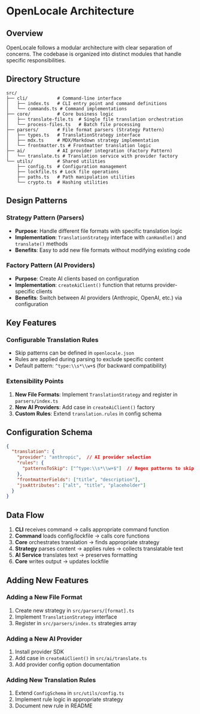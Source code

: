 # OpenLocale Architecture

## Overview

OpenLocale follows a modular architecture with clear separation of concerns. The codebase is organized into distinct modules that handle specific responsibilities.

## Directory Structure

```
src/
├── cli/           # Command-line interface
│   ├── index.ts   # CLI entry point and command definitions
│   └── commands.ts # Command implementations
├── core/          # Core business logic
│   ├── translate-file.ts  # Single file translation orchestration
│   └── process-files.ts   # Batch file processing
├── parsers/       # File format parsers (Strategy Pattern)
│   ├── types.ts   # TranslationStrategy interface
│   ├── mdx.ts     # MDX/Markdown strategy implementation
│   └── frontmatter.ts # Frontmatter translation logic
├── ai/            # AI provider integration (Factory Pattern)
│   └── translate.ts # Translation service with provider factory
└── utils/         # Shared utilities
    ├── config.ts  # Configuration management
    ├── lockfile.ts # Lock file operations
    ├── paths.ts   # Path manipulation utilities
    └── crypto.ts  # Hashing utilities
```

## Design Patterns

### Strategy Pattern (Parsers)
- **Purpose**: Handle different file formats with specific translation logic
- **Implementation**: `TranslationStrategy` interface with `canHandle()` and `translate()` methods
- **Benefits**: Easy to add new file formats without modifying existing code

### Factory Pattern (AI Providers)
- **Purpose**: Create AI clients based on configuration
- **Implementation**: `createAiClient()` function that returns provider-specific clients
- **Benefits**: Switch between AI providers (Anthropic, OpenAI, etc.) via configuration

## Key Features

### Configurable Translation Rules
- Skip patterns can be defined in `openlocale.json`
- Rules are applied during parsing to exclude specific content
- Default pattern: `^type:\\s*\\w+$` (for backward compatibility)

### Extensibility Points
1. **New File Formats**: Implement `TranslationStrategy` and register in `parsers/index.ts`
2. **New AI Providers**: Add case in `createAiClient()` factory
3. **Custom Rules**: Extend `translation.rules` in config schema

## Configuration Schema

```json
{
  "translation": {
    "provider": "anthropic",  // AI provider selection
    "rules": {
      "patternsToSkip": ["^type:\\s*\\w+$"]  // Regex patterns to skip
    },
    "frontmatterFields": ["title", "description"],
    "jsxAttributes": ["alt", "title", "placeholder"]
  }
}
```

## Data Flow

1. **CLI** receives command → calls appropriate command function
2. **Command** loads config/lockfile → calls core functions
3. **Core** orchestrates translation → finds appropriate strategy
4. **Strategy** parses content → applies rules → collects translatable text
5. **AI Service** translates text → preserves formatting
6. **Core** writes output → updates lockfile

## Adding New Features

### Adding a New File Format
1. Create new strategy in `src/parsers/[format].ts`
2. Implement `TranslationStrategy` interface
3. Register in `src/parsers/index.ts` strategies array

### Adding a New AI Provider
1. Install provider SDK
2. Add case in `createAiClient()` in `src/ai/translate.ts`
3. Add provider config option documentation

### Adding New Translation Rules
1. Extend `ConfigSchema` in `src/utils/config.ts`
2. Implement rule logic in appropriate strategy
3. Document new rule in README